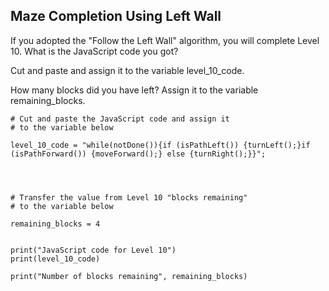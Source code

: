 ## Maze Completion Using Left Wall
If you adopted the "Follow the Left Wall" algorithm, you will complete Level 10. 
What is the JavaScript code you got? 

Cut and paste and assign it to the variable level_10_code.

How many blocks did you have left? 
Assign it to the variable remaining_blocks.

```
# Cut and paste the JavaScript code and assign it 
# to the variable below 

level_10_code = "while(notDone()){if (isPathLeft()) {turnLeft();}if (isPathForward()) {moveForward();} else {turnRight();}}";




# Transfer the value from Level 10 "blocks remaining"
# to the variable below 

remaining_blocks = 4


print("JavaScript code for Level 10")
print(level_10_code)

print("Number of blocks remaining", remaining_blocks)

```
